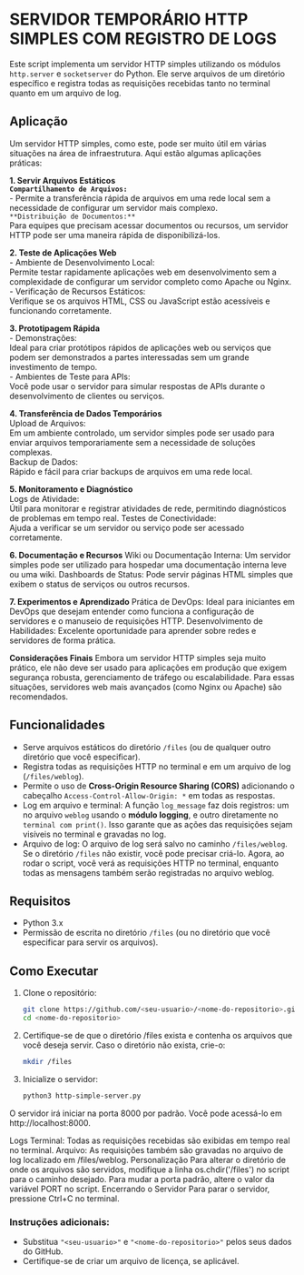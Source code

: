 # SERVIDOR TEMPORÁRIO HTTP SIMPLES COM REGISTRO DE LOGS
<p align="justify">
   
Este script implementa um servidor HTTP simples utilizando os módulos `http.server` e `socketserver` do Python. 
Ele serve arquivos de um diretório específico e registra todas as requisições recebidas tanto no terminal quanto em um arquivo de log.

## Aplicação

Um servidor HTTP simples, como este, pode ser muito útil em várias situações na área de infraestrutura. 
Aqui estão algumas aplicações práticas:

**1.  Servir Arquivos Estáticos**\
      **`Compartilhamento de Arquivos:`**\
         - Permite a transferência rápida de arquivos em uma rede local sem a necessidade de configurar um servidor mais complexo.\
      `**Distribuição de Documentos:**`\
      Para equipes que precisam acessar documentos ou recursos, um servidor HTTP pode ser uma maneira rápida de disponibilizá-los.

**2.  Teste de Aplicações Web**\
      - Ambiente de Desenvolvimento Local:\
      Permite testar rapidamente aplicações web em desenvolvimento sem a complexidade de configurar um servidor completo como Apache ou Nginx.\
      - Verificação de Recursos Estáticos:\
      Verifique se os arquivos HTML, CSS ou JavaScript estão acessíveis e funcionando corretamente.

**3.  Prototipagem Rápida**\
      - Demonstrações:\
      Ideal para criar protótipos rápidos de aplicações web ou serviços que podem ser demonstrados a partes interessadas sem um grande investimento de tempo.\
      - Ambientes de Teste para APIs:\
      Você pode usar o servidor para simular respostas de APIs durante o desenvolvimento de clientes ou serviços.

**4.  Transferência de Dados Temporários**\
      Upload de Arquivos:\
      Em um ambiente controlado, um servidor simples pode ser usado para enviar arquivos temporariamente sem a necessidade de soluções complexas.\
      Backup de Dados:\
      Rápido e fácil para criar backups de arquivos em uma rede local.

**5.  Monitoramento e Diagnóstico**\
      Logs de Atividade:\
      Útil para monitorar e registrar atividades de rede, permitindo diagnósticos de problemas em tempo real.
      Testes de Conectividade:\
      Ajuda a verificar se um servidor ou serviço pode ser acessado corretamente.

**6. Documentação e Recursos**
   Wiki ou Documentação Interna: Um servidor simples pode ser utilizado para hospedar uma documentação interna leve ou uma wiki.
   Dashboards de Status: Pode servir páginas HTML simples que exibem o status de serviços ou outros recursos.

**7. Experimentos e Aprendizado**
   Prática de DevOps: Ideal para iniciantes em DevOps que desejam entender como funciona a configuração de servidores e o manuseio de requisições HTTP.
   Desenvolvimento de Habilidades: Excelente oportunidade para aprender sobre redes e servidores de forma prática.

**Considerações Finais**
   Embora um servidor HTTP simples seja muito prático, ele não deve ser usado para aplicações em produção que exigem segurança robusta, gerenciamento de tráfego ou escalabilidade. Para essas situações, servidores web mais avançados (como Nginx ou Apache) são recomendados.

## Funcionalidades

- Serve arquivos estáticos do diretório `/files` (ou de qualquer outro diretório que você especificar).
- Registra todas as requisições HTTP no terminal e em um arquivo de log (`/files/weblog`).
- Permite o uso de **Cross-Origin Resource Sharing (CORS)** adicionando o cabeçalho `Access-Control-Allow-Origin: *` em todas as respostas.
- Log em arquivo e terminal: A função `log_message` faz dois registros: um no arquivo `weblog` usando o **módulo logging**, e outro diretamente no `terminal com print()`. 
Isso garante que as ações das requisições sejam visíveis no terminal e gravadas no log.
- Arquivo de log: O arquivo de log será salvo no caminho `/files/weblog`. Se o diretório `/files` não existir, você pode precisar criá-lo.
Agora, ao rodar o script, você verá as requisições HTTP no terminal, enquanto todas as mensagens também serão registradas no arquivo weblog.

## Requisitos

- Python 3.x
- Permissão de escrita no diretório `/files` (ou no diretório que você especificar para servir os arquivos).

## Como Executar

1. Clone o repositório:
   ```bash
   git clone https://github.com/<seu-usuario>/<nome-do-repositorio>.git
   cd <nome-do-repositorio>
2. Certifique-se de que o diretório /files exista e contenha os arquivos que você deseja servir. Caso o diretório não exista, crie-o:

   ```bash
   mkdir /files
    ```
3. Inicialize o servidor:

   ```bash
   python3 http-simple-server.py
   ```
O servidor irá iniciar na porta 8000 por padrão. Você pode acessá-lo em http://localhost:8000.

Logs
Terminal: Todas as requisições recebidas são exibidas em tempo real no terminal.
Arquivo: As requisições também são gravadas no arquivo de log localizado em /files/weblog.
Personalização
Para alterar o diretório de onde os arquivos são servidos, modifique a linha os.chdir('/files') no script para o caminho desejado.
Para mudar a porta padrão, altere o valor da variável PORT no script.
Encerrando o Servidor
Para parar o servidor, pressione Ctrl+C no terminal.

### Instruções adicionais:
- Substitua `"<seu-usuario>"` e `"<nome-do-repositorio>"` pelos seus dados do GitHub.
- Certifique-se de criar um arquivo de licença, se aplicável.

</p>
